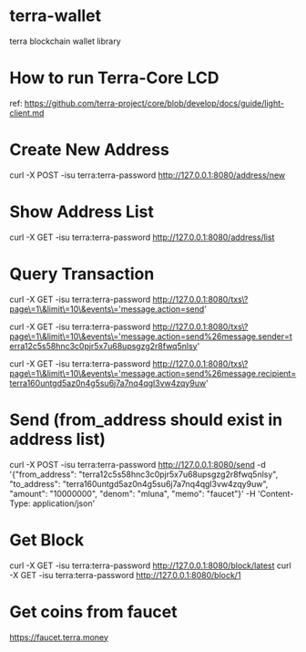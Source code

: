 # terra-wallet
terra blockchain wallet library

# How to run Terra-Core LCD
ref: https://github.com/terra-project/core/blob/develop/docs/guide/light-client.md

# Create New Address
curl -X POST -isu terra:terra-password http://127.0.0.1:8080/address/new

# Show Address List
curl -X GET -isu terra:terra-password http://127.0.0.1:8080/address/list


# Query Transaction
curl -X GET -isu terra:terra-password http://127.0.0.1:8080/txs\?page\=1\&limit\=10\&events\='message.action=send'

curl -X GET -isu terra:terra-password http://127.0.0.1:8080/txs\?page\=1\&limit\=10\&events\='message.action=send%26message.sender=terra12c5s58hnc3c0pjr5x7u68upsgzg2r8fwq5nlsy'

curl -X GET -isu terra:terra-password http://127.0.0.1:8080/txs\?page\=1\&limit\=10\&events\='message.action=send%26message.recipient=terra160untgd5az0n4g5su6j7a7nq4qgl3vw4zqy9uw'


# Send (from_address should exist in address list)
curl -X POST -isu terra:terra-password http://127.0.0.1:8080/send -d '{"from_address": "terra12c5s58hnc3c0pjr5x7u68upsgzg2r8fwq5nlsy", "to_address": "terra160untgd5az0n4g5su6j7a7nq4qgl3vw4zqy9uw", "amount": "10000000", "denom": "mluna", "memo": "faucet"}' -H 'Content-Type: application/json'

# Get Block
curl -X GET -isu terra:terra-password http://127.0.0.1:8080/block/latest
curl -X GET -isu terra:terra-password http://127.0.0.1:8080/block/1


# Get coins from faucet
https://faucet.terra.money
